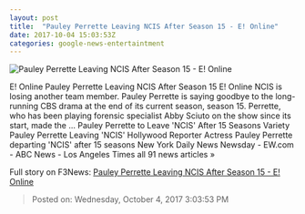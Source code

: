 ```yaml
---
layout: post
title:  "Pauley Perrette Leaving NCIS After Season 15 - E! Online"
date: 2017-10-04 15:03:53Z
categories: google-news-entertaintment
---
```


![Pauley Perrette Leaving NCIS After Season 15 - E! Online](http://akns-images.eonline.com/eol_images/Entire_Site/201794/rs_600x600-171004055227-600.ncis-pauley.ch.100417.jpg?downsize=450:*&crop=450:350;left,top)

E! Online Pauley Perrette Leaving NCIS After Season 15 E! Online NCIS is losing another team member. Pauley Perrette is saying goodbye to the long-running CBS drama at the end of its current season, season 15. Perrette, who has been playing forensic specialist Abby Sciuto on the show since its start, made the ... Pauley Perrette to Leave 'NCIS' After 15 Seasons Variety Pauley Perrette Leaving 'NCIS' Hollywood Reporter Actress Pauley Perrette departing 'NCIS' after 15 seasons New York Daily News Newsday - EW.com - ABC News - Los Angeles Times all 91 news articles »


Full story on F3News: [Pauley Perrette Leaving NCIS After Season 15 - E! Online](http://www.f3nws.com/n/bmVesE)

> Posted on: Wednesday, October 4, 2017 3:03:53 PM
